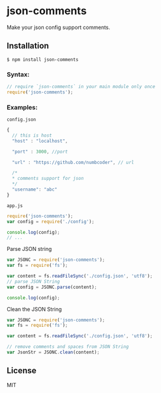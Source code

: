 # json-comments

Make your json config support comments.

## Installation

    $ npm install json-comments

### Syntax:

```javascript
// require `json-comments` in your main module only once
require('json-comments');
```

### Examples:

`config.json`
```javascript
{
  // this is host
  "host" : "localhost",

  "port" : 3000, //port

  "url" : "https://github.com/numbcoder", // url

  /*
  * comments support for json
  */
  "username": "abc"
}
```

`app.js`
```javascript
require('json-comments');
var config = require('./config');

console.log(config);
// ...
```

Parse JSON string
```js
var JSONC = require('json-comments');
var fs = require('fs');

var content = fs.readFileSync('./config.json', 'utf8');
// parse JSON String
var config = JSONC.parse(content);

console.log(config);
```

Clean the JSON String
```js
var JSONC = require('json-comments');
var fs = require('fs');

var content = fs.readFileSync('./config.json', 'utf8');

// remove comments and spaces from JSON String
var JsonStr = JSONC.clean(content);
```

## License
MIT

